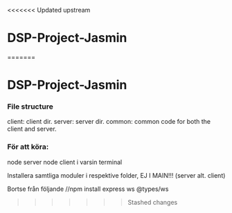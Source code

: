 <<<<<<< Updated upstream
# DSP-Project-Jasmin
=======
# DSP-Project-Jasmin




### File structure

client: client dir.
server: server dir.
common: common code for both the client and server.



### För att köra:
node server
node client
i varsin terminal


Installera samtliga moduler i respektive folder, EJ I MAIN!!! (server alt. client)




Bortse från följande
//npm install express ws @types/ws
>>>>>>> Stashed changes
